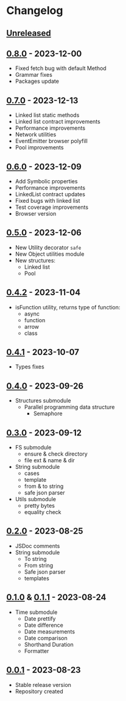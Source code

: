 # Changelog

## [Unreleased][unreleased]

## [0.8.0][] - 2023-12-00

- Fixed fetch bug with default Method
- Grammar fixes
- Packages update

## [0.7.0][] - 2023-12-13

- Linked list static methods
- Linked list contract improvements
- Performance improvements
- Network utilities
- EventEmitter browser polyfill
- Pool improvements

## [0.6.0][] - 2023-12-09

- Add Symbolic properties
- Performance improvements
- LinkedList contract updates
- Fixed bugs with linked list
- Test coverage improvements
- Browser version

## [0.5.0][] - 2023-12-06

- New Utility decorator <code>safe</code>
- New Object utilities module
- New structures:
  - Linked list
  - Pool

## [0.4.2][] - 2023-11-04

- isFunction utility, returns type of function:
  - async
  - function
  - arrow
  - class

## [0.4.1][] - 2023-10-07

- Types fixes

## [0.4.0][] - 2023-09-26

- Structures submodule
  - Parallel programming data structure
    - Semaphore

## [0.3.0][] - 2023-09-12

- FS submodule
  - ensure & check directory
  - file ext & name & dir
- String submodule
  - cases
  - template
  - from & to string
  - safe json parser
- Utils submodule
  - pretty bytes
  - equality check

## [0.2.0][] - 2023-08-25

- JSDoc comments
- String submodule
  - To string
  - From string
  - Safe json parser
  - templates

## [0.1.0][] & [0.1.1][] - 2023-08-24

- Time submodule
  - Date prettify
  - Date difference
  - Date measurements
  - Date comparison
  - Shorthand Duration
  - Formatter

## [0.0.1][] - 2023-08-23

- Stable release version
- Repository created

[unreleased]: https://github.com/astrohelm/astropack/compare/v0.8.0...HEAD
[0.8.0]: https://github.com/astrohelm/astropack/compare/v0.7.0...v0.8.0
[0.7.0]: https://github.com/astrohelm/astropack/compare/v0.6.0...v0.7.0
[0.6.0]: https://github.com/astrohelm/astropack/compare/v0.5.0...v0.6.0
[0.5.0]: https://github.com/astrohelm/astropack/compare/v0.4.0...v0.5.0
[0.4.2]: https://github.com/astrohelm/astropack/compare/v0.4.0...v0.5.0
[0.4.1]: https://github.com/astrohelm/astropack/compare/v0.4.0...v0.5.0
[0.4.0]: https://github.com/astrohelm/astropack/compare/v0.3.0...v0.4.0
[0.3.0]: https://github.com/astrohelm/astropack/compare/v0.2.0...v0.3.0
[0.2.0]: https://github.com/astrohelm/astropack/compare/v0.1.1...v0.2.0
[0.1.1]: https://github.com/astrohelm/astropack/compare/v0.1.0...v0.1.1
[0.1.0]: https://github.com/astrohelm/astropack/compare/v0.0.1...v0.1.0
[0.0.1]: https://github.com/astrohelm/astropack/releases/tag/v0.0.1
